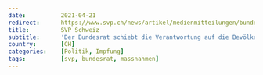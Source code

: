 ```yaml
---
date:          2021-04-21
redirect:      https://www.svp.ch/news/artikel/medienmitteilungen/bundesrat-verweigert-rueckkehr-zur-normalitaet/
title:         SVP Schweiz
subtitle:      'Der Bundesrat schiebt die Verantwortung auf die Bevölkerung ab und verweigert Rückkehr zur Normalität für die Geimpften, Getesteten und Genesenen'
country:       [CH]
categories:    [Politik, Impfung]
tags:          [svp, bundesrat, massnahmen]
---
```

